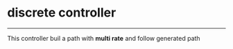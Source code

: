 # discrete controller

-------

This controller buil a path with **multi rate** and follow generated path
